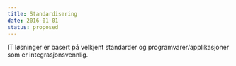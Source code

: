 ```yaml
---
title: Standardisering
date: 2016-01-01
status: proposed
---
```


IT løsninger er basert på velkjent standarder og programvarer/applikasjoner som er integrasjonsvennlig.
